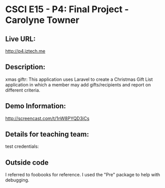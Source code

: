 # CSCI E15 - P4: Final Project - Carolyne Towner

## Live URL:
<http://p4.jztech.me>

## Description:
xmas giftr: This application uses Laravel to create a Christmas Gift List application in which
a member may add gifts/recipients and report on different criteria.

## Demo Information:
http://screencast.com/t/1nW8PYQD3iCs

## Details for teaching team:
test credentials: 


## Outside code
I referred to foobooks for reference. I used the "Pre" package to help with debugging.








